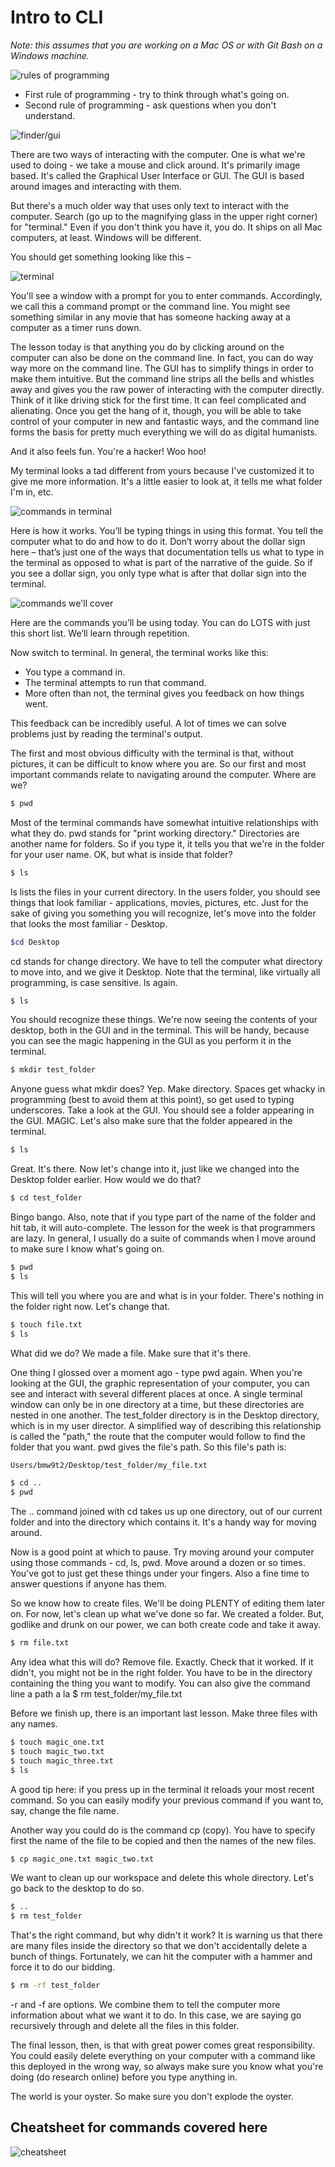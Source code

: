# Intro to CLI

*Note: this assumes that you are working on a Mac OS or with Git Bash on a Windows machine.*

![rules of programming](img/1.png)

* First rule of programming - try to think through what's going on.
* Second rule of programming - ask questions when you don't understand.

![finder/gui](img/2.png)

There are two ways of interacting with the computer. One is what we're used to doing - we take a mouse and click around. It's primarily image based. It's called the Graphical User Interface or GUI. The GUI is based around images and interacting with them.

But there's a much older way that uses only text to interact with the computer. Search (go up to the magnifying glass in the upper right corner) for "terminal." Even if you don't think you have it, you do. It ships on all Mac computers, at least. Windows will be different.

You should get something looking like this – 

![terminal](img/3.png)

You'll see a window with a prompt for you to enter commands. Accordingly, we call this a command prompt or the command line. You might see something similar in any movie that has someone hacking away at a computer as a timer runs down.

The lesson today is that anything you do by clicking around on the computer can also be done on the command line. In fact, you can do way way more on the command line. The GUI has to simplify things in order to make them intuitive. But the command line strips all the bells and whistles away and gives you the raw power of interacting with the computer directly. Think of it like driving stick for the first time. It can feel complicated and alienating. Once you get the hang of it, though, you will be able to take control of your computer in new and fantastic ways, and the command line forms the basis for pretty much everything we will do as digital humanists.

And it also feels fun. You're a hacker! Woo hoo!

My terminal looks a tad different from yours because I've customized it to give me more information. It's a little easier to look at, it tells me what folder I'm in, etc.

![commands in terminal](img/4.png)

Here is how it works. You’ll be typing things in using this format. You tell the computer what to do and how to do it. Don’t worry about the dollar sign here – that’s just one of the ways that documentation tells us what to type in the terminal as opposed to what is part of the narrative of the guide. So if you see a dollar sign, you only type what is after that dollar sign into the terminal. 

![commands we'll cover](img/5.png)

Here are the commands you’ll be using today. You can do LOTS with just this short list. We’ll learn through repetition.

Now switch to terminal. In general, the terminal works like this:

* You type a command in. 
* The terminal attempts to run that command.
* More often than not, the terminal gives you feedback on how things went.

This feedback can be incredibly useful. A lot of times we can solve problems just by reading the terminal's output.

The first and most obvious difficulty with the terminal is that, without pictures, it can be difficult to know where you are. So our first and most important commands relate to navigating around the computer. Where are we?

```bash
$ pwd
```

Most of the terminal commands have somewhat intuitive relationships with what they do. pwd stands for "print working directory." Directories are another name for folders. So if you type it, it tells you that we're in the folder for your user name. OK, but what is inside that folder?

```bash
$ ls
```

ls lists the files in your current directory. In the users folder, you should see things that look familiar - applications, movies, pictures, etc. Just for the sake of giving you something you will recognize, let's move into the folder that looks the most familiar - Desktop.

```bash
$cd Desktop
```

cd stands for change directory. We have to tell the computer what directory to move into, and we give it Desktop. Note that the terminal, like virtually all programming, is case sensitive. ls again.

```bash
$ ls
```

You should recognize these things. We're now seeing the contents of your desktop, both in the GUI and in the terminal. This will be handy, because you can see the magic happening in the GUI as you perform it in the terminal.

```bash
$ mkdir test_folder
```

Anyone guess what mkdir does? Yep. Make directory. Spaces get whacky in programming (best to avoid them at this point), so get used to typing underscores. Take a look at the GUI. You should see a folder appearing in the GUI. MAGIC. Let's also make sure that the folder appeared in the terminal.

```bash
$ ls
```

Great. It's there. Now let's change into it, just like we changed into the Desktop folder earlier. How would we do that?

```bash
$ cd test_folder
```

Bingo bango. Also, note that if you type part of the name of the folder and hit tab, it will auto-complete. The lesson for the week is that programmers are lazy. In general, I usually do a suite of commands when I move around to make sure I know what's going on. 

```bash
$ pwd
$ ls
```

This will tell you where you are and what is in your folder. There's nothing in the folder right now. Let's change that.

```bash
$ touch file.txt
$ ls
```

What did we do? We made a file. Make sure that it's there.

One thing I glossed over a moment ago - type pwd again. When you're looking at the GUI, the graphic representation of your computer, you can see and interact with several different places at once. A single terminal window can only be in one directory at a time, but these directories are nested in one another. The test_folder directory is in the Desktop directory, which is in my user director. A simplified way of describing this relationship is called the "path," the route that the computer would follow to find the folder that you want. pwd gives the file's path. So this file's path is:

```bash
Users/bmw9t2/Desktop/test_folder/my_file.txt

$ cd ..
$ pwd
```

The .. command joined with cd takes us up one directory, out of our current folder and into the directory which contains it. It's a handy way for moving around. 

Now is a good point at which to pause. Try moving around your computer using those commands - cd, ls, pwd. Move around a dozen or so times. You've got to just get these things under your fingers. Also a fine time to answer questions if anyone has them.

So we know how to create files. We'll be doing PLENTY of editing them later on. For now, let's clean up what we've done so far. We created a folder. But, godlike and drunk on our power, we can both create code and take it away.

```bash
$ rm file.txt
```

Any idea what this will do? Remove file. Exactly. Check that it worked. If it didn't, you might not be in the right folder. You have to be in the directory containing the thing you want to modify. You can also give the command line a path a la $ rm test_folder/my_file.txt

Before we finish up, there is an important last lesson. Make three files with any names.

```bash
$ touch magic_one.txt
$ touch magic_two.txt
$ touch magic_three.txt
$ ls
```

A good tip here: if you press up in the terminal it reloads your most recent command. So you can easily modify your previous command if you want to, say, change the file name.

Another way you could do is the command cp (copy). You have to specify first the name of the file to be copied and then the names of the new files.

```bash
$ cp magic_one.txt magic_two.txt
```

We want to clean up our workspace and delete this whole directory. Let's go back to the desktop to do so.

```bash
$ ..
$ rm test_folder
```

That's the right command, but why didn't it work? It is warning us that there are many files inside the directory so that we don't accidentally delete a bunch of things. Fortunately, we can hit the computer with a hammer and force it to do our bidding.

```bash
$ rm -rf test_folder
```

-r and -f are options. We combine them to tell the computer more information about what we want it to do. In this case, we are saying go recursively through and delete all the files in this folder. 

The final lesson, then, is that with great power comes great responsibility. You could easily delete everything on your computer with a command like this deployed in the wrong way, so always make sure you know what you're doing (do research online) before you type anything in. 

The world is your oyster. So make sure you don't explode the oyster.

## Cheatsheet for commands covered here

![cheatsheet](img/6.png)